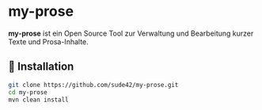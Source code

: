 # my-prose

**my-prose** ist ein Open Source Tool zur Verwaltung und Bearbeitung kurzer Texte und Prosa-Inhalte.

## 🔧 Installation

```bash
git clone https://github.com/sude42/my-prose.git
cd my-prose
mvn clean install

